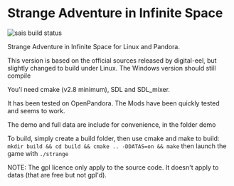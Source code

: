 # Strange Adventure in Infinite Space


![sais build status](https://api.travis-ci.org/ptitSeb/sais.png "sais build status")

Strange Adventure in Infinite Space for Linux and Pandora.

This version is based on the official sources released by digital-eel, but slightly changed to build under Linux. The Windows version should still compile

You'l need cmake (v2.8 minimum), SDL and SDL_mixer.

It has been tested on OpenPandora. The Mods have been quickly tested and seems to work.

The demo and full data are include for convenience, in the folder demo

To build, simply create a build folder, then use cmake and make to build:
`mkdir build && cd build && cmake .. -DDATAS=on && make`
then launch the game with `./strange`


NOTE: The gpl licence only apply to the source code. It doesn't apply to datas (that are free but not gpl'd).
